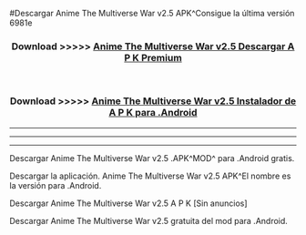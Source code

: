 #Descargar Anime The Multiverse War v2.5 APK^Consigue la última versión 6981e



<div align="center">
<h3>Download >>>>> <a href="https://es-sites.web.app/?es= Anime The Multiverse War v2.5">Anime The Multiverse War v2.5 Descargar A P K Premium</a></h3><br>

<h3>Download >>>>> <a href="https://es-sites.web.app/?es= Anime The Multiverse War v2.5">Anime The Multiverse War v2.5 Instalador de A P K para .Android</a></h3>
</div>


----------------------------------------------------------

----------------------------------------------------------

----------------------------------------------------------

Descargar Anime The Multiverse War v2.5 .APK^MOD^ para .Android gratis.

Descargar la aplicación. Anime The Multiverse War v2.5 APK^El nombre es la versión para .Android.

Descargar Anime The Multiverse War v2.5 A P K [Sin anuncios]

Descargar Anime The Multiverse War v2.5 gratuita del mod para .Android.